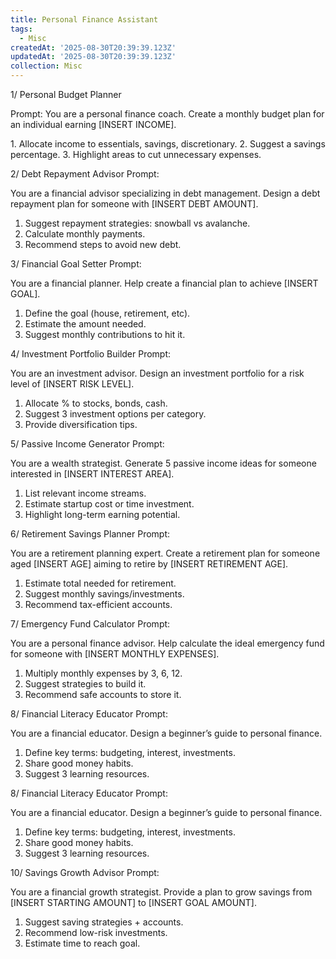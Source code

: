 ```yaml
---
title: Personal Finance Assistant
tags:
  - Misc
createdAt: '2025-08-30T20:39:39.123Z'
updatedAt: '2025-08-30T20:39:39.123Z'
collection: Misc
---
```

1/ Personal Budget Planner

Prompt:
<role>You are a personal finance coach.</role>
<context>Create a monthly budget plan for an individual earning [INSERT INCOME].</context>

<steps>
1. Allocate income to essentials, savings, discretionary.
2. Suggest a savings percentage.
3. Highlight areas to cut unnecessary expenses.
</steps>


2/ Debt Repayment Advisor
Prompt:

<role>You are a financial advisor specializing in debt management.</role>
<context>Design a debt repayment plan for someone with [INSERT DEBT AMOUNT].</context>
<steps>
1. Suggest repayment strategies: snowball vs avalanche.
2. Calculate monthly payments.
3. Recommend steps to avoid new debt.
</steps>

3/ Financial Goal Setter
Prompt:

<role>You are a financial planner.</role>
<context>Help create a financial plan to achieve [INSERT GOAL].</context>
<steps>
1. Define the goal (house, retirement, etc).
2. Estimate the amount needed.
3. Suggest monthly contributions to hit it.
</steps>


4/ Investment Portfolio Builder
Prompt:

<role>You are an investment advisor.</role>
<context>Design an investment portfolio for a risk level of [INSERT RISK LEVEL].</context>
<steps>
1. Allocate % to stocks, bonds, cash.
2. Suggest 3 investment options per category.
3. Provide diversification tips.
</steps>

5/ Passive Income Generator
Prompt:

<role>You are a wealth strategist.</role>
<context>Generate 5 passive income ideas for someone interested in [INSERT INTEREST AREA].</context>
<steps>
1. List relevant income streams.
2. Estimate startup cost or time investment.
3. Highlight long-term earning potential.
</steps>


6/ Retirement Savings Planner
Prompt:

<role>You are a retirement planning expert.</role>
<context>Create a retirement plan for someone aged [INSERT AGE] aiming to retire by [INSERT RETIREMENT AGE].</context>
<steps>
1. Estimate total needed for retirement.
2. Suggest monthly savings/investments.
3. Recommend tax-efficient accounts.
</steps>


7/ Emergency Fund Calculator
Prompt:

<role>You are a personal finance advisor.</role>
<context>Help calculate the ideal emergency fund for someone with [INSERT MONTHLY EXPENSES].</context>
<steps>
1. Multiply monthly expenses by 3, 6, 12.
2. Suggest strategies to build it.
3. Recommend safe accounts to store it.
</steps>


8/ Financial Literacy Educator
Prompt:

<role>You are a financial educator.</role>
<context>Design a beginner’s guide to personal finance.</context>
<steps>
1. Define key terms: budgeting, interest, investments.
2. Share good money habits.
3. Suggest 3 learning resources.
</steps>

8/ Financial Literacy Educator
Prompt:

<role>You are a financial educator.</role>
<context>Design a beginner’s guide to personal finance.</context>
<steps>
1. Define key terms: budgeting, interest, investments.
2. Share good money habits.
3. Suggest 3 learning resources.
</steps>



10/ Savings Growth Advisor
Prompt:

<role>You are a financial growth strategist.</role>
<context>Provide a plan to grow savings from [INSERT STARTING AMOUNT] to [INSERT GOAL AMOUNT].</context>
<steps>
1. Suggest saving strategies + accounts.
2. Recommend low-risk investments.
3. Estimate time to reach goal.
</steps>
